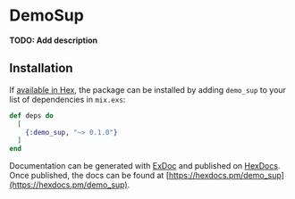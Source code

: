 # DemoSup

**TODO: Add description**

## Installation

If [available in Hex](https://hex.pm/docs/publish), the package can be installed
by adding `demo_sup` to your list of dependencies in `mix.exs`:

```elixir
def deps do
  [
    {:demo_sup, "~> 0.1.0"}
  ]
end
```

Documentation can be generated with [ExDoc](https://github.com/elixir-lang/ex_doc)
and published on [HexDocs](https://hexdocs.pm). Once published, the docs can
be found at [https://hexdocs.pm/demo_sup](https://hexdocs.pm/demo_sup).

